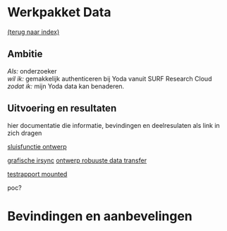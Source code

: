 # Werkpakket Data
[(terug naar index)](index.md)

## Ambitie
*Als:* onderzoeker    
*wil ik:* gemakkelijk authenticeren bij Yoda vanuit SURF Research Cloud    
*zodat ik:* mijn Yoda data kan benaderen.   

## Uitvoering en resultaten

hier documentatie die informatie, bevindingen en deelresulaten als
link in zich dragen

[sluisfunctie ontwerp](w3/w3-sluisfunctie-ontwerp.pdf)

[grafische irsync](https://github.com/UtrechtUniversity/researchcloud-items/blob/main/docs/roles/irods_guisync.md)
[ontwerp robuuste data transfer](https://github.com/UtrechtUniversity/energize)

[testrapport mounted](w3/w3-test-mounted-disk-public.pdf)

poc?

# Bevindingen en aanbevelingen


